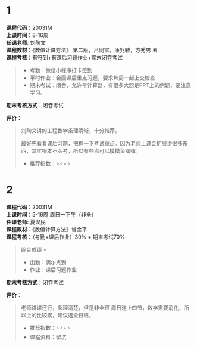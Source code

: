 # 1  
**课程代码**：20031M  
**上课时间**：8-16周  
**任课老师**:  刘陶文  
**课程教材**：《数值计算方法》 第二版，吕同富，康兆敏，方秀男 著  
**课程考核**：有签到+有课后习题作业+期末闭卷考试

>- 考勤：微信小程序打卡签到
>- 平时作业：会画课后重点习题，要求16周一起上交检查
>- 期末考试：闭卷，允许带计算器，有很多大题是PPT上的例题，要注意学习。

**期末考核方式**：闭卷考试

**评价**：
>刘陶文讲的工程数学条理清晰，十分推荐。
>
>最好先看看课后习题，把握一下考试重点。因为老师上课会扩展讲很多东西，其实根本不会考，所以有些点可以摸摸鱼嘿嘿。
>
>- 推荐指数：⭐⭐⭐⭐

# 2  
**课程代码**：20031M  
**上课时间**：5-16周 周日一下午（非全）  
**任课老师**: 夏汉民  
**课程教材**：《数值计算方法》曾金平  
**课程考核**：（考勤+课后作业）30% + 期末考试70% 
>
>综合成绩 = 
>- 出勤：偶尔点到
>- 作业：课后习题作业

**期末考核方式**：闭卷考试

**评价**：
> 老师讲课还行，条理清楚，但是非全班 周日连上四节，数学需要消化，所以上的比较累，建议选全日班。
>- 推荐指数：⭐⭐⭐⭐
>- 课程资料：留坑
